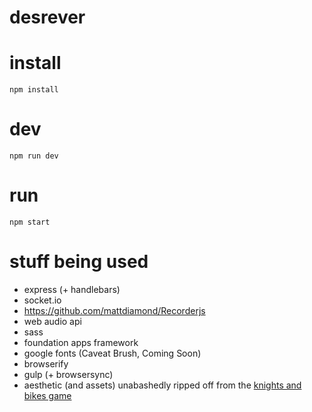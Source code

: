 # desrever

# install

`npm install`

# dev

`npm run dev`

# run

`npm start`

# stuff being used

+ express (+ handlebars)
+ socket.io
+ https://github.com/mattdiamond/Recorderjs
+ web audio api
+ sass
+ foundation apps framework
+ google fonts (Caveat Brush, Coming Soon)
+ browserify
+ gulp (+ browsersync)
+ aesthetic (and assets) unabashedly ripped off from the [knights and bikes game](https://www.kickstarter.com/projects/foamsword/knights-and-bikes)
